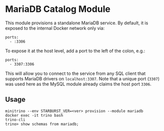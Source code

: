 # MariaDB Catalog Module

This module provisions a standalone MariaDB service. By default, it is exposed
to the internal Docker network only via:

    ports:
      - :3306

To expose it at the host level, add a port to the left of the colon, e.g.:

    ports:
      - 3307:3306

This will allow you to connect to the service from any SQL client that supports
MariaDB drivers on `localhost:3307`. Note that a unique port (`3307`) was used
here as the MySQL module already claims the host port `3306`.

## Usage

    minitrino --env STARBURST_VER=<ver> provision --module mariadb
    docker exec -it trino bash 
    trino-cli
    trino> show schemas from mariadb;
